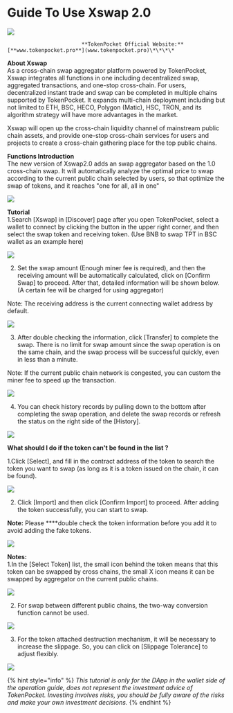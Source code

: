 # Guide To Use Xswap 2.0



![](../../.gitbook/assets/xswap2.png)

                            **TokenPocket Official Website:** [**www.tokenpocket.pro**](www.tokenpocket.pro)\*\*\*\*

**About Xswap**  
As a cross-chain swap aggregator platform powered by TokenPocket, Xswap integrates all functions in one including decentralized swap, aggregated transactions, and one-stop cross-chain. For users, decentralized instant trade and swap can be completed in multiple chains supported by TokenPocket. It expands multi-chain deployment including but not limited to ETH, BSC, HECO, Polygon \(Matic\), HSC, TRON, and its algorithm strategy will have more advantages in the market.

Xswap will open up the cross-chain liquidity channel of mainstream public chain assets, and provide one-stop cross-chain services for users and projects to create a cross-chain gathering place for the top public chains.

**Functions Introduction**  
The new version of Xswap2.0 adds an swap aggregator based on the 1.0 cross-chain swap. It will automatically analyze the optimal price to swap according to the current public chain selected by users, so that optimize the swap of tokens, and it reaches "one for all, all in one"

![](../../.gitbook/assets/01.png)

**Tutorial**  
1.Search \[Xswap\] in \[Discover\] page after you open TokenPocket, select a wallet to connect by clicking the button in the upper right corner, and then select the swap token and receiving token. \(Use BNB to swap TPT in BSC wallet as an example here\)

![](../../.gitbook/assets/1.png)

2. Set the swap amount \(Enough miner fee is required\), and then the receiving amount will be automatically calculated, click on \[Confirm Swap\] to proceed. After that, detailed information will be shown below. \(A certain fee will be charged for using aggregator\)

Note: The receiving address is the current connecting wallet address by default. 

![](../../.gitbook/assets/2%20%281%29.jpg)

3. After double checking the information, click \[Transfer\] to complete the swap. There is no limit for swap amount since the swap operation is on the same chain, and the swap process will be successful quickly, even in less than a minute.

Note: If the current public chain network is congested, you can custom the miner fee to speed up the transaction.

![](../../.gitbook/assets/5.png)

4. You can check history records by pulling down to the bottom after completing the swap operation, and delete the swap records or refresh the status on the right side of the \[History\].

![](../../.gitbook/assets/3.jpg)



**What should I do if the token can't be found in the list ?**

1.Click \[Select\], and fill in the contract address of the token to search the token you want to swap \(as long as it is a token issued on the chain, it can be found\).

![](../../.gitbook/assets/1.1.png)

2. Click \[Import\] and then click \[Confirm Import\] to proceed. After adding the token successfully, you can start to swap.

**Note:** Please ****double check the token information before you add it to avoid adding the fake tokens.

![](../../.gitbook/assets/1.2.png)



**Notes:**  
1.In the \[Select Token\] list, the small icon behind the token means that this token can be swapped by cross chains, the small X icon means it can be swapped by aggregator on the current public chains.

![](../../.gitbook/assets/2.1.png)

2. For swap between different public chains, the two-way conversion function cannot be used.

![](../../.gitbook/assets/2.2.jpg)

3. For the token attached destruction mechanism, it will be necessary to increase the slippage. So, you can click on \[Slippage Tolerance\] to adjust flexibly.

![](../../.gitbook/assets/2.3.jpg)



{% hint style="info" %}
_This tutorial is only for the DApp in the wallet side of the operation guide, does not represent the investment advice of TokenPocket. Investing involves risks, you should be fully aware of the risks and make your own investment decisions._
{% endhint %}



